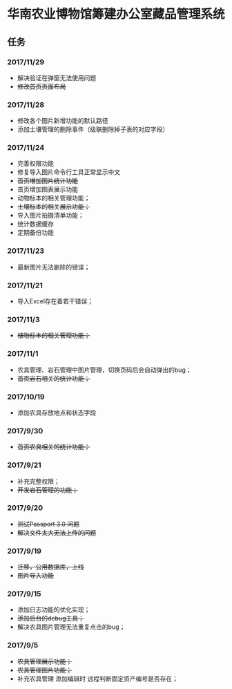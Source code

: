 # 华南农业博物馆筹建办公室藏品管理系统

## 任务

### 2017/11/29
- 解决验证在弹窗无法使用问题
- <del>修改首页页面布局</del>

### 2017/11/28
- 修改各个图片新增功能的默认路径
- 添加土壤管理的删除事件（级联删除掉子表的对应字段）

### 2017/11/24
- 完善权限功能
- 修复导入图片命令行工具正常显示中文
- <del>首页增加图片统计功能</del>
- 首页增加图表展示功能
- 动物标本的相关管理功能；
- <del>土壤标本的相关展示功能；</del>
- 导入图片拍摄清单功能；
- 统计数据缓存
- 定期备份功能

### 2017/11/23
- 最新图片无法删除的错误；

### 2017/11/21
- 导入Excel存在着若干错误；

### 2017/11/3
- <del>植物标本的相关管理功能；</del>

### 2017/11/1
- 农具管理、岩石管理中图片管理，切换页码后会自动弹出的bug；
- <del>首页岩石相关的统计功能；</del>

### 2017/10/19
- 添加农具存放地点和状态字段

### 2017/9/30
- <del>首页农具相关的统计功能；</del>

### 2017/9/21
- 补充完整权限；
- <del>开发岩石管理的功能；</del>

### 2017/9/20
- <del>测试Passport 3.0 问题</del>
- <del>解决文件太大无法上传的问题</del>

### 2017/9/19
- <del>迁移，公用数据库，上线</del>
- <del>图片导入功能</del>

### 2017/9/15
- 添加日志功能的优化实现；
- <del>添加后台的debug工具；</del>
- 解决农具图片管理无法重复点击的bug；

### 2017/9/5
- <del>农具管理展示功能；</del>
- <del>农具管理图片功能；</del>
- 补充农具管理 添加编辑时 远程判断固定资产编号是否存在；
